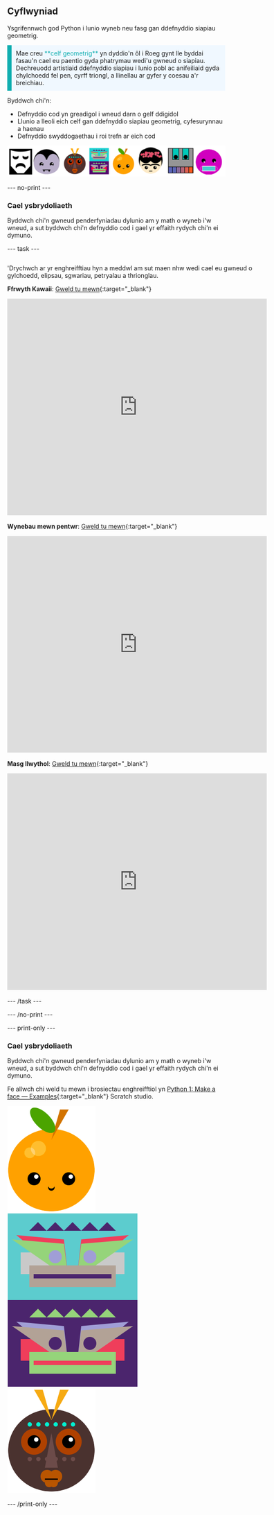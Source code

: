 ## Cyflwyniad

Ysgrifennwch god Python i lunio wyneb neu fasg gan ddefnyddio siapiau geometrig.

<p style="border-left: solid; border-width:10px; border-color: #0faeb0; background-color: aliceblue; padding: 10px;">
Mae creu <span style="color: #0faeb0">**celf geometrig**</span> yn dyddio'n ôl i Roeg gynt lle byddai fasau'n cael eu paentio gyda phatrymau wedi'u gwneud o siapiau. Dechreuodd artistiaid ddefnyddio siapiau i lunio pobl ac anifeiliaid gyda chylchoedd fel pen, cyrff triongl, a llinellau ar gyfer y coesau a'r breichiau.
</p>

Byddwch chi'n:

+ Defnyddio cod yn greadigol i wneud darn o gelf ddigidol
+ Llunio a lleoli eich celf gan ddefnyddio siapiau geometrig, cyfesurynnau a haenau
+ Defnyddio swyddogaethau i roi trefn ar eich cod

![Enghreifftiau o wahanol wynebau.](images/strip.png)

--- no-print ---

### Cael ysbrydoliaeth

Byddwch chi'n gwneud penderfyniadau dylunio am y math o wyneb i'w wneud, a sut byddwch chi'n defnyddio cod i gael yr effaith rydych chi'n ei dymuno.

--- task ---
<div style="display: flex; flex-wrap: wrap">
<div style="flex-basis: 175px; flex-grow: 1">  

'Drychwch ar yr enghreifftiau hyn a meddwl am sut maen nhw wedi cael eu gwneud o gylchoedd, elipsau, sgwariau, petryalau a thrionglau.

**Ffrwyth Kawaii**: [Gweld tu mewn](https://trinket.io/python/6bad88800b){:target="_blank"}
<div class="trinket">
  <iframe src="https://trinket.io/embed/python/6bad88800b?outputOnly=true&start=result" width="600" height="500" frameborder="0" marginwidth="0" marginheight="0" allowfullscreen>
  </iframe>
</div>

**Wynebau mewn pentwr**: [Gweld tu mewn](https://trinket.io/python/f90794771c){:target="_blank"}
<div class="trinket">
  <iframe src="https://trinket.io/embed/python/f90794771c?outputOnly=true&start=result" width="600" height="500" frameborder="0" marginwidth="0" marginheight="0" allowfullscreen>
  </iframe>
</div>

**Masg llwythol**: [Gweld tu mewn](https://trinket.io/python/b876d500ab){:target="_blank"}
<div class="trinket">
  <iframe src="https://trinket.io/embed/python/b876d500ab?outputOnly=true&start=result" width="600" height="500" frameborder="0" marginwidth="0" marginheight="0" allowfullscreen>
  </iframe>
</div>

</div>
</div>

--- /task ---

--- /no-print ---

--- print-only ---

### Cael ysbrydoliaeth

Byddwch chi'n gwneud penderfyniadau dylunio am y math o wyneb i'w wneud, a sut byddwch chi'n defnyddio cod i gael yr effaith rydych chi'n ei dymuno.

Fe allwch chi weld tu mewn i brosiectau enghreifftiol yn [Python 1: Make a face — Examples](https://trinket.io/library/folder/make-a-face-examples){:target="_blank"} Scratch studio.

![Yr ardal allbwn o brosiect Ffrwyth Kawaii.](images/smile.png) ![Yr ardal allbwn o brosiect Wynebau mewn pentwr.](images/stacked.png) ![Yr ardal allbwn o brosiect Masg llwythol.](images/tribal.png)

--- /print-only ---

